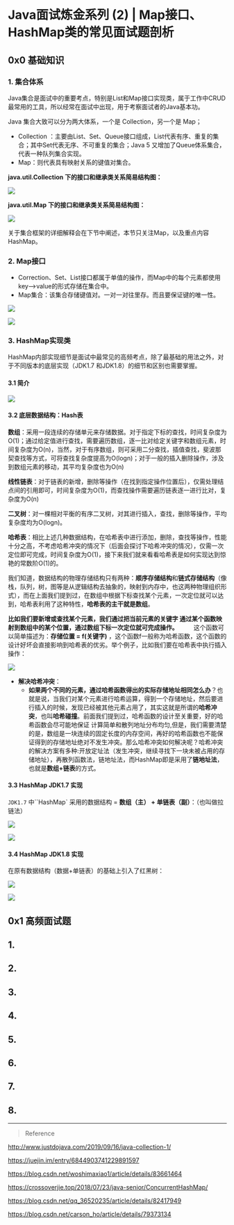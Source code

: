 # Java面试炼金系列 (2)  | Map接口、HashMap类的常见面试题剖析

## 0x0 基础知识

### 1. 集合体系

Java集合是面试中的重要考点，特别是List和Map接口实现类，属于工作中CRUD最常用的工具，所以经常在面试中出现，用于考察面试者的Java基本功。

Java 集合大致可以分为两大体系，一个是 Collection，另一个是 Map；

- Collection ：主要由List、Set、Queue接口组成，List代表有序、重复的集合；其中Set代表无序、不可重复的集合；Java 5 又增加了Queue体系集合，代表一种队列集合实现。
- Map：则代表具有映射关系的键值对集合。

**java.util.Collection 下的接口和继承类关系简易结构图：**

![](collection1.jpg)

**java.util.Map 下的接口和继承类关系简易结构图：**

![](collection2.jpg)

关于集合框架的详细解释会在下节中阐述，本节只关注Map，以及重点内容HashMap。

### 2. Map接口

- Correction、Set、List接口都属于单值的操作，而Map中的每个元素都使用key——>value的形式存储在集合中。
- Map集合：该集合存储键值对。一对一对往里存。而且要保证键的唯一性。

![](map.png)



![](map2.png)

### 3. HashMap实现类

HashMap内部实现细节是面试中最常见的高频考点，除了最基础的用法之外，对于不同版本的底层实现（JDK1.7 和JDK1.8）的细节和区别也需要掌握。

#### 3.1 简介

![](hashmap.png)

#### 3.2 底层数据结构：Hash表

**数组**：采用一段连续的存储单元来存储数据。对于指定下标的查找，时间复杂度为O(1)；通过给定值进行查找，需要遍历数组，逐一比对给定关键字和数组元素，时间复杂度为O(n)，当然，对于有序数组，则可采用二分查找，插值查找，斐波那契查找等方式，可将查找复杂度提高为O(logn)；对于一般的插入删除操作，涉及到数组元素的移动，其平均复杂度也为O(n)

**线性链表**：对于链表的新增，删除等操作（在找到指定操作位置后），仅需处理结点间的引用即可，时间复杂度为O(1)，而查找操作需要遍历链表逐一进行比对，复杂度为O(n)

**二叉树**：对一棵相对平衡的有序二叉树，对其进行插入，查找，删除等操作，平均复杂度均为O(logn)。

**哈希表**：相比上述几种数据结构，在哈希表中进行添加，删除，查找等操作，性能十分之高，不考虑哈希冲突的情况下（后面会探讨下哈希冲突的情况），仅需一次定位即可完成，时间复杂度为O(1)，接下来我们就来看看哈希表是如何实现达到惊艳的常数阶O(1)的。

我们知道，数据结构的物理存储结构只有两种：**顺序存储结构**和**链式存储结构**（像栈，队列，树，图等是从逻辑结构去抽象的，映射到内存中，也这两种物理组织形式），而在上面我们提到过，在数组中根据下标查找某个元素，一次定位就可以达到，哈希表利用了这种特性，**哈希表的主干就是数组**。

**比如我们要新增或查找某个元素，我们通过把当前元素的关键字 通过某个函数映射到数组中的某个位置，通过数组下标一次定位就可完成操作。**
　　
这个函数可以简单描述为：**存储位置 = f(关键字)** ，这个函数f一般称为哈希函数，这个函数的设计好坏会直接影响到哈希表的优劣。举个例子，比如我们要在哈希表中执行插入操作：

![](hash1.png)

- **解决哈希冲突**：
  - **如果两个不同的元素，通过哈希函数得出的实际存储地址相同怎么办**？也就是说，当我们对某个元素进行哈希运算，得到一个存储地址，然后要进行插入的时候，发现已经被其他元素占用了，其实这就是所谓的**哈希冲突**，也叫**哈希碰撞**。前面我们提到过，哈希函数的设计至关重要，好的哈希函数会尽可能地保证 计算简单和散列地址分布均匀,但是，我们需要清楚的是，数组是一块连续的固定长度的内存空间，再好的哈希函数也不能保证得到的存储地址绝对不发生冲突。那么哈希冲突如何解决呢？哈希冲突的解决方案有多种:开放定址法（发生冲突，继续寻找下一块未被占用的存储地址），再散列函数法，链地址法，而HashMap即是采用了**链地址法**，也就是**数组+链表**的方式。

#### 3.3 HashMap JDK1.7 实现

`JDK1.7` 中``HashMap` 采用的数据结构 = **数组（主） + 单链表（副）**：（也叫做拉链法）

![](hashmap7.jpg)

![](hashmap7-2.png)

#### 3.4 HashMap JDK1.8 实现

在原有数据结构（数据+单链表）的基础上引入了红黑树：

![](hashmap8.png)



![](hashmap8-2.png)



## 0x1 高频面试题

## 1.



## 2.



## 3.



## 4.



## 5.



## 6.



## 7.



## 8.























---

> Reference

http://www.justdojava.com/2019/09/16/java-collection-1/

https://juejin.im/entry/6844903741229891597

https://blog.csdn.net/woshimaxiao1/article/details/83661464

https://crossoverjie.top/2018/07/23/java-senior/ConcurrentHashMap/

https://blog.csdn.net/qq_36520235/article/details/82417949

https://blog.csdn.net/carson_ho/article/details/79373134